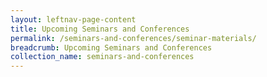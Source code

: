 ```yaml
---
layout: leftnav-page-content
title: Upcoming Seminars and Conferences
permalink: /seminars-and-conferences/seminar-materials/
breadcrumb: Upcoming Seminars and Conferences
collection_name: seminars-and-conferences
---
```


